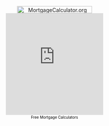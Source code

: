 <html><div align="center"><p><a href="https://www.mortgagecalculator.org" target="_blank"><img src="https://www.mortgagecalculator.org/images/mortgage-calculator-logo2.png" alt="MortgageCalculator.org" height="19" width="200" border="0"></a><br /><iframe src="https://www.mortgagecalculator.org/free-tools/calculator/" frameborder="0" width="260px" height="270" scrolling="no"></iframe><br /><a href="https://www.mortgagecalculator.org/free-tools/" target="_blank" style="text-decoration:none" ><font size="1" color="#000000">Free Mortgage Calculators</font></a></p></div></html>
								
